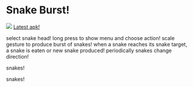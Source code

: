 # Snake Burst!

![](https://gitlab.com/robin.t.potter/snake-burst/badges/master/pipeline.svg)
[Latest apk!](https://gitlab.com/robin.t.potter/snake-burst/-/jobs/artifacts/master/raw/app/build/outputs/apk/debug/app-debug.apk?job=assembleDebug)

select snake head!
long press to show menu and choose action!
scale gesture to produce burst of snakes!
when a snake reaches its snake target, a snake is eaten or new snake produced!
periodically snakes change direction!

snakes!

snakes!

